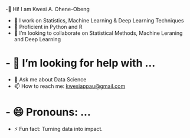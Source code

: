 

<!-- KwesiAppau/KwesiAppau is a ✨ _special_ ✨ repository because its `README.md` (this file) appears on your GitHub profile.-->


-👋  Hi! I am Kwesi A. Ohene-Obeng
- 🔭 I work on Statistics, Machine Learning & Deep Learning Techniques
- 🌱 Proficient in Python and R
- 👯 I’m looking to collaborate on Statistical Methods, Machine Leraning and Deep Learning
# - 🤔 I’m looking for help with ...
- 💬 Ask me about Data Science 
- 📫 How to reach me: kwesiappau@gmail.com
# - 😄 Pronouns: ...
- ⚡ Fun fact: Turning data into impact.


